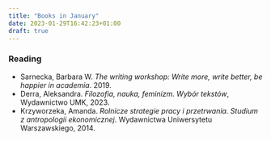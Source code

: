 ```yaml
---
title: "Books in January"
date: 2023-01-29T16:42:23+01:00
draft: true
---
```


### Reading

- Sarnecka, Barbara W. *The writing workshop: Write more, write better, be happier in academia*. 2019.
- Derra, Aleksandra. *Filozofia, nauka, feminizm. Wybór tekstów*, Wydawnictwo UMK, 2023.
- Krzyworzeka, Amanda. *Rolnicze strategie pracy i przetrwania. Studium z antropologii ekonomicznej*. Wydawnictwa Uniwersytetu Warszawskiego, 2014.